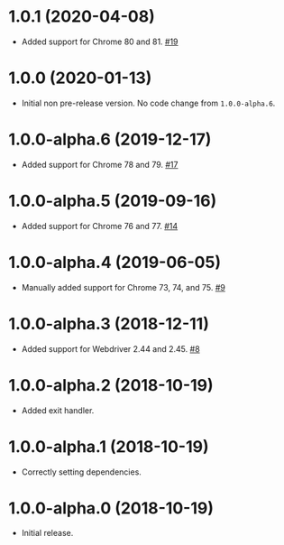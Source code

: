 # 1.0.1 (2020-04-08)

- Added support for Chrome 80 and 81. [#19](https://github.com/blackbaud/chromedriver-version-matcher/pull/19)

# 1.0.0 (2020-01-13)

- Initial non pre-release version.  No code change from `1.0.0-alpha.6`.

# 1.0.0-alpha.6 (2019-12-17)

- Added support for Chrome 78 and 79. [#17](https://github.com/blackbaud/chromedriver-version-matcher/pull/17)

# 1.0.0-alpha.5 (2019-09-16)

- Added support for Chrome 76 and 77. [#14](https://github.com/blackbaud/chromedriver-version-matcher/pull/14)

# 1.0.0-alpha.4 (2019-06-05)

- Manually added support for Chrome 73, 74, and 75. [#9](https://github.com/blackbaud/chromedriver-version-matcher/pull/9)

# 1.0.0-alpha.3 (2018-12-11)

- Added support for Webdriver 2.44 and 2.45. [#8](https://github.com/blackbaud/chromedriver-version-matcher/pull/8)

# 1.0.0-alpha.2 (2018-10-19)

 - Added exit handler.

# 1.0.0-alpha.1 (2018-10-19)

 - Correctly setting dependencies.

# 1.0.0-alpha.0 (2018-10-19)

 - Initial release.
